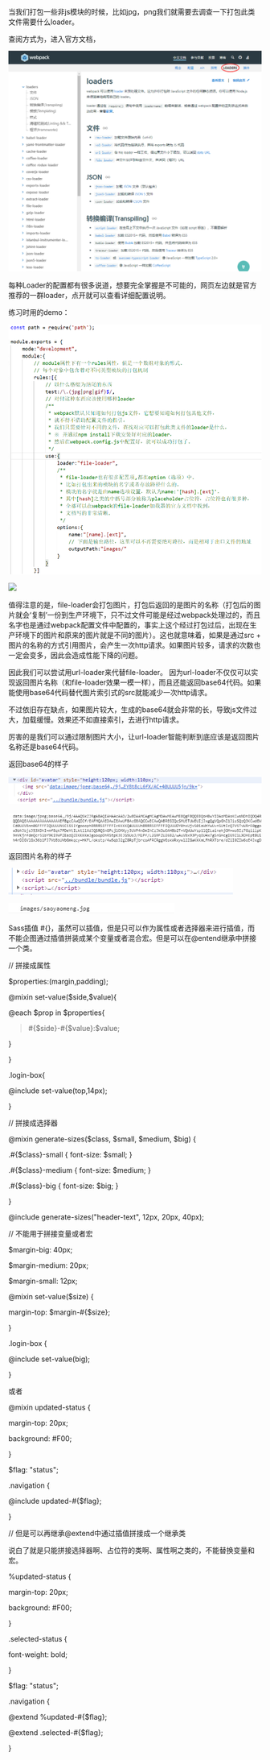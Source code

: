 当我们打包一些非js模块的时候，比如jpg，png我们就需要去调查一下打包此类文件需要什么loader。

查阅方式为，进入官方文档，

![](/images/posts/webpackHMR/16c50836fafa9e3c57cf927616dc03a7.png)

每种Loader的配置都有很多说道，想要完全掌握是不可能的，网页左边就是官方推荐的一群loader，点开就可以查看详细配置说明。

练习时用的demo：

![](/images/posts/webpackHMR/e0e973f2c64416b1eee247d6d3dec3ea.png)

![](/images/posts/webpackHMR/f4e93d70de351248609c217a5d6d22fa.pn·g)

值得注意的是，file-loader会打包图片，打包后返回的是图片的名称（打包后的图片就会‘复制’一份到生产环境下，只不过文件可能是经过webpack处理过的，而且名字也是通过webpack配置文件中配置的，事实上这个经过打包过后，出现在生产环境下的图片和原来的图片就是不同的图片）。这也就意味着，如果是通过src
+
图片的名称的方式引用图片，会产生一次http请求。如果图片较多，请求的次数也一定会变多，因此会造成性能下降的问题。

因此我们可以尝试用url-loader来代替file-loader。
因为url-loader不仅仅可以实现返回图片名称（和file-loader效果一模一样），而且还能返回base64代码。如果能使用base64代码替代图片索引式的src就能减少一次http请求。

不过依旧存在缺点，如果图片较大，生成的base64就会非常的长，导致js文件过大，加载缓慢。效果还不如直接索引，去进行http请求。

厉害的是我们可以通过限制图片大小，让url-loader智能判断到底应该是返回图片名称还是base64代码。

返回base64的样子

![](/images/posts/webpackHMR/5b675f3c715266e5c75a022500f41024.png)

![](/images/posts/webpackHMR/d8fce7238cb103daf96df4c45b9560d0.png)

返回图片名称的样子

![](/images/posts/webpackHMR/3a6e4ce9c0e2a669cac4b2ac23000a14.png)

![](/images/posts/webpackHMR/9d4f0fe80a5affbf8d5a4751f90d3f5b.png)

Sass插值
\#{}，虽然可以插值，但是只可以作为属性或者选择器来进行插值，而不能企图通过插值拼装成某个变量或者混合宏。但是可以在\@entend继承中拼接一个类。

// 拼接成属性

\$properties:(margin,padding);

\@mixin set-value(\$side,\$value){

\@each \$prop in \$properties{

>   \#{\$side}-\#{\$value}:\$value;

}

}

.login-box{

\@include set-value(top,14px);

}

// 拼接成选择器

\@mixin generate-sizes(\$class, \$small, \$medium, \$big) {

.\#{\$class}-small { font-size: \$small; }

.\#{\$class}-medium { font-size: \$medium; }

.\#{\$class}-big { font-size: \$big; }

}

\@include generate-sizes("header-text", 12px, 20px, 40px);

// 不能用于拼接变量或者宏

\$margin-big: 40px;

\$margin-medium: 20px;

\$margin-small: 12px;

\@mixin set-value(\$size) {

margin-top: \$margin-\#{\$size};

}

.login-box {

\@include set-value(big);

}

或者

\@mixin updated-status {

margin-top: 20px;

background: \#F00;

}

\$flag: "status";

.navigation {

\@include updated-\#{\$flag};

}

// 但是可以再继承\@extend中通过插值拼接成一个继承类

说白了就是只能拼接选择器啊、占位符的类啊、属性啊之类的，不能替换变量和宏。

%updated-status {

margin-top: 20px;

background: \#F00;

}

.selected-status {

font-weight: bold;

}

\$flag: "status";

.navigation {

\@extend %updated-\#{\$flag};

\@extend .selected-\#{\$flag};

}
